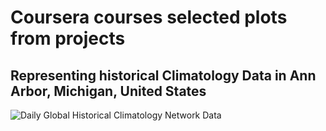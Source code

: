 # Coursera courses selected plots from projects

## Representing historical Climatology Data in Ann Arbor, Michigan, United States

![Daily Global Historical Climatology Network Data]("Assignment_2.jpeg")
